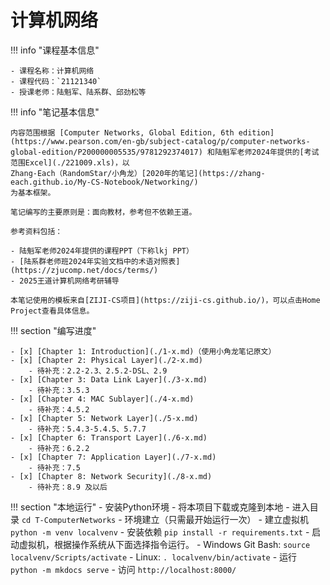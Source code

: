 # 计算机网络

!!! info "课程基本信息"

    - 课程名称：计算机网络
    - 课程代码：`21121340`
    - 授课老师：陆魁军、陆系群、邱劲松等

!!! info "笔记基本信息"

    内容范围根据 [Computer Networks, Global Edition, 6th edition](https://www.pearson.com/en-gb/subject-catalog/p/computer-networks-global-edition/P200000005535/9781292374017) 和陆魁军老师2024年提供的[考试范围Excel](./221009.xls)，以
    Zhang-Each（RandomStar/小角龙）[2020年的笔记](https://zhang-each.github.io/My-CS-Notebook/Networking/)
    为基本框架。
    
    笔记编写的主要原则是：面向教材，参考但不依赖王道。
    
    参考资料包括：
    
    - 陆魁军老师2024年提供的课程PPT（下称lkj PPT）
    - [陆系群老师班2024年实验文档中的术语对照表](https://zjucomp.net/docs/terms/)
    - 2025王道计算机网络考研辅导
    
    本笔记使用的模板来自[ZIJI-CS项目](https://ziji-cs.github.io/)，可以点击Home Project查看具体信息。

!!! section "编写进度"

    - [x] [Chapter 1: Introduction](./1-x.md)（使用小角龙笔记原文）
    - [x] [Chapter 2: Physical Layer](./2-x.md)
    	- 待补充：2.2-2.3、2.5.2-DSL、2.9
    - [x] [Chapter 3: Data Link Layer](./3-x.md)
        - 待补充：3.5.3
    - [x] [Chapter 4: MAC Sublayer](./4-x.md)
        - 待补充：4.5.2
    - [x] [Chapter 5: Network Layer](./5-x.md)
    	- 待补充：5.4.3-5.4.5、5.7.7
    - [x] [Chapter 6: Transport Layer](./6-x.md)
        - 待补充：6.2.2
    - [x] [Chapter 7: Application Layer](./7-x.md)
        - 待补充：7.5
    - [x] [Chapter 8: Network Security](./8-x.md)
        - 待补充：8.9 及以后

!!! section "本地运行"
    - 安装Python环境
    - 将本项目下载或克隆到本地
    - 进入目录 `cd T-ComputerNetworks`
    - 环境建立（只需最开始运行一次）
        - 建立虚拟机 `python -m venv localvenv`
        - 安装依赖 `pip install -r requirements.txt` 
    - 启动虚拟机，根据操作系统从下面选择指令运行。
        - Windows Git Bash: `source localvenv/Scripts/activate`
        - Linux: `. localvenv/bin/activate`
    - 运行 `python -m mkdocs serve`
        - 访问 `http://localhost:8000/`
